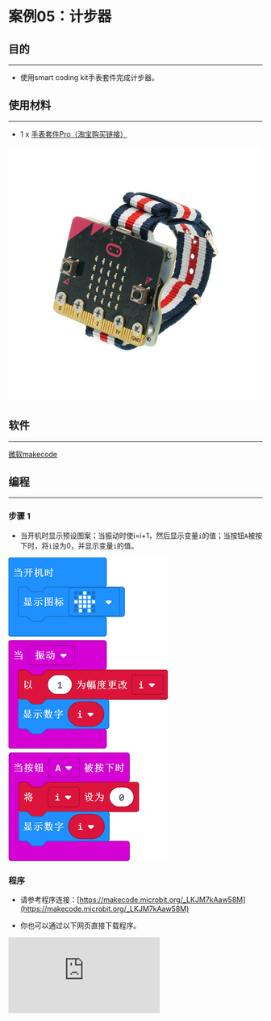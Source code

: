 # 案例05：计步器

## 目的
---
- 使用smart coding kit手表套件完成计步器。

## 使用材料
---

- 1 x [手表套件Pro（淘宝购买链接）](https://item.taobao.com/item.htm?ft=t&id=582042009614)

![](./images/smart_coding_kit_case_05_01.png)


## 软件
---
[微软makecode](https://makecode.microbit.org/#)

## 编程
---
### 步骤 1
- 当开机时显示预设图案；当振动时使i=i+1，然后显示变量`i`的值；当按钮`A`被按下时，将`i`设为0，并显示变量`i`的值。



![](./images/smart_coding_kit_case_05_02.png)



### 程序
- 请参考程序连接：[https://makecode.microbit.org/_LKJM7kAaw58M](https://makecode.microbit.org/_LKJM7kAaw58M)

- 你也可以通过以下网页直接下载程序。

<div
    style={{
        position: 'relative',
        paddingBottom: '60%',
        overflow: 'hidden',
    }}
>
    <iframe
        src="https://makecode.microbit.org/_LKJM7kAaw58M"
        frameborder="0"
        sandbox="allow-popups allow-forms allow-scripts allow-same-origin"
        style={{
            position: 'absolute',
            width: '100%',
            height: '100%',
        }}
    />
</div>
---


## 结论
---

当振动时，显示的数字自动加一，，按下`A`按钮将数字重置为0。





## 思考
---


## 常见问题


## 相关阅读
---
